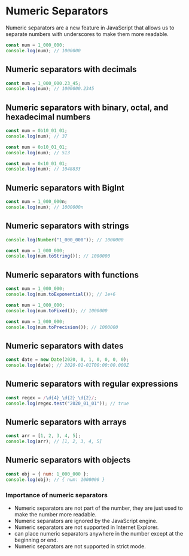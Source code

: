 # Numeric Separators

Numeric separators are a new feature in JavaScript that allows us to separate numbers with underscores to make them more readable.

```js
const num = 1_000_000;
console.log(num); // 1000000
```

## Numeric separators with decimals

```js
const num = 1_000_000.23_45;
console.log(num); // 1000000.2345
```

## Numeric separators with binary, octal, and hexadecimal numbers

```js
const num = 0b10_01_01;
console.log(num); // 37
```

```js
const num = 0o10_01_01;
console.log(num); // 513
```

```js
const num = 0x10_01_01;
console.log(num); // 1048833
```

## Numeric separators with BigInt

```js
const num = 1_000_000n;
console.log(num); // 1000000n
```

## Numeric separators with strings

```js
console.log(Number("1_000_000")); // 1000000

const num = 1_000_000;
console.log(num.toString()); // 1000000
```

## Numeric separators with functions

```js
const num = 1_000_000;
console.log(num.toExponential()); // 1e+6
```

```js
const num = 1_000_000;
console.log(num.toFixed()); // 1000000
```

```js
const num = 1_000_000;
console.log(num.toPrecision()); // 1000000
```

## Numeric separators with dates

```js
const date = new Date(2020, 0, 1, 0, 0, 0, 0);
console.log(date); // 2020-01-01T00:00:00.000Z
```

## Numeric separators with regular expressions

```js
const regex = /\d{4}_\d{2}_\d{2}/;
console.log(regex.test("2020_01_01")); // true
```

## Numeric separators with arrays

```js
const arr = [1, 2, 3, 4, 5];
console.log(arr); // [1, 2, 3, 4, 5]
```

## Numeric separators with objects

```js
const obj = { num: 1_000_000 };
console.log(obj); // { num: 1000000 }
```

### Importance of numeric separators

- Numeric separators are not part of the number, they are just used to make the number more readable.
- Numeric separators are ignored by the JavaScript engine.
- Numeric separators are not supported in Internet Explorer.
- can place numeric separators anywhere in the number except at the beginning or end.
- Numeric separators are not supported in strict mode.

